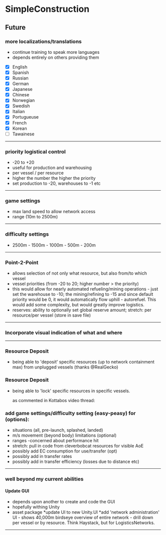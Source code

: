# SimpleConstruction

## Future

### more localizations/translations
* continue training to speak more languages
* depends entirely on others providing them
* [x] English
* [x] Spanish
* [x] Russian
* [x] German
* [x] Japanese
* [x] Chinese
* [x] Norwegian
* [x] Swedish
* [x] Italian
* [x] Portugueuse
* [x] French
* [x] Korean
* [ ] Tawainese
***
### priority logistical control
* -20 to +20
* useful for production and warehousing
* per vessel / per resource
* higher the number the higher the priority
* set production to -20, warehouses to -1 etc
***
### game settings
* max land speed to allow network access
* range (10m to 2500m)
***
### difficulty settings
* 2500m - 1500m - 1000m - 500m - 200m
***
### Point-2-Point
* allows selection of not only what resource, but also from/to which vessel
* vessel priorities (from -20 to 20; higher number > the priority)
* this would allow for nearly automated refueling/mining operations - just set the warehouse to -10; the mining/refining to -15 and since default priority would be 0, it would automatically flow uphill - autorefuel. This would add some complexity, but would greatly improve logistics.
* reserves: ability to optionally set global reserve amount; stretch: per resource/per vessel (store in save file)
***

### Incorporate visual indication of what and where
***

### Resource Deposit
* being able to 'deposit' specific resources (up to network containment max) from unplugged vessels (thanks @RealGecko)
### Resource Deposit
* being able to 'lock' specific resources in specific vessels.

    as commented in Kottabos video thread:
### add game settings/difficulty setting (easy-peasy) for (options):
* situations (all, pre-launch, splashed, landed)
* m/s movement (beyond body) limitations (optional)
* ranges -concerned about performance hit
* stretch: pull in code from cleverbobcat resources for visible AoE
* possibly add EC consumption for use/transfer (opt)
* possibly add in transfer rates
* possibly add in transfer efficiency (losses due to distance etc)
***
### well beyond my current abilities
#### Update GUI
* depends upon another to create and code the GUI
* hopefully withing Unity
* asset package
*update UI to new Unity.UI
*add 'network administration' UI - shows 40,000m birdseye overview of entire network - drill down per vessel or by resource. Think Haystack, but for LogisticsNetworks.
***
